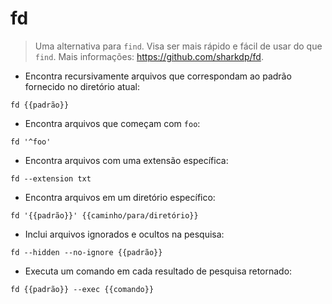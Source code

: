 # fd

> Uma alternativa para `find`.
> Visa ser mais rápido e fácil de usar do que `find`.
> Mais informações: <https://github.com/sharkdp/fd>.

- Encontra recursivamente arquivos que correspondam ao padrão fornecido no diretório atual:

`fd {{padrão}}`

- Encontra arquivos que começam com `foo`:

`fd '^foo'`

- Encontra arquivos com uma extensão específica:

`fd --extension txt`

- Encontra arquivos em um diretório específico:

`fd '{{padrão}}' {{caminho/para/diretório}}`

- Inclui arquivos ignorados e ocultos na pesquisa:

`fd --hidden --no-ignore {{padrão}}`

- Executa um comando em cada resultado de pesquisa retornado:

`fd {{padrão}} --exec {{comando}}`
